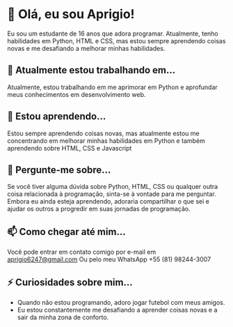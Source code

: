 <h1>👋 Olá, eu sou Aprigio!</h1>

Eu sou um estudante de 16 anos que adora programar. Atualmente, tenho habilidades em Python, HTML e CSS, mas estou sempre aprendendo coisas novas e me desafiando a melhorar minhas habilidades.

## 🔭 Atualmente estou trabalhando em...

Atualmente, estou trabalhando em me aprimorar em Python e aprofundar meus conhecimentos em desenvolvimento web.

## 🌱 Estou aprendendo...

Estou sempre aprendendo coisas novas, mas atualmente estou me concentrando em melhorar minhas habilidades em Python e também aprendendo sobre HTML, CSS e Javascript

## 💬 Pergunte-me sobre...

Se você tiver alguma dúvida sobre Python, HTML, CSS ou qualquer outra coisa relacionada à programação, sinta-se à vontade para me perguntar. Embora eu ainda esteja aprendendo, adoraria compartilhar o que sei e ajudar os outros a progredir em suas jornadas de programação.

## 📫 Como chegar até mim...

Você pode entrar em contato comigo por e-mail em [aprigio6247@gmail.com](mailto:aprigio6247@gmail.com) Ou pelo meu WhatsApp +55 (81) 98244-3007

## ⚡ Curiosidades sobre mim...

- Quando não estou programando, adoro jogar futebol com meus amigos.
- Eu estou constantemente me desafiando a aprender coisas novas e a sair da minha zona de conforto.

